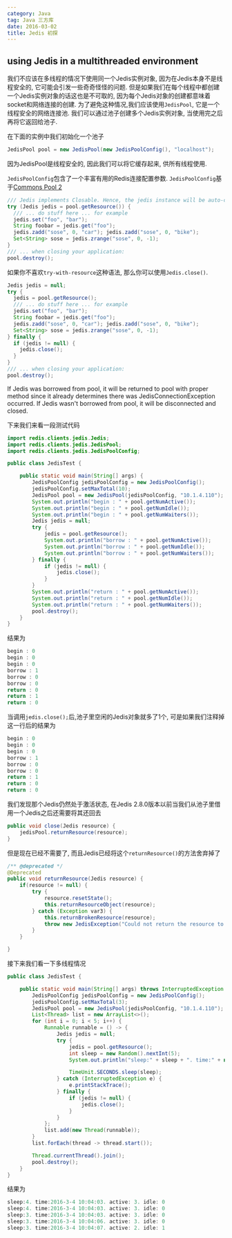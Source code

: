 ```yaml
---
category: Java
tag: Java 三方库
date: 2016-03-02
title: Jedis 初探
---
```

## using Jedis in a multithreaded environment
我们不应该在多线程的情况下使用同一个Jedis实例对象, 因为在Jedis本身不是线程安全的, 它可能会引发一些奇奇怪怪的问题. 但是如果我们在每个线程中都创建一个Jedis实例对象的话这也是不可取的, 因为每个Jedis对象的创建都意味着socket和网络连接的创建. 为了避免这种情况,我们应该使用`JedisPool`, 它是一个线程安全的网络连接池. 我们可以通过池子创建多个Jedis实例对象, 当使用完之后再将它返回给池子.

在下面的实例中我们初始化一个池子
```java
JedisPool pool = new JedisPool(new JedisPoolConfig(), "localhost");
```
因为JedisPool是线程安全的, 因此我们可以将它缓存起来, 供所有线程使用.

`JedisPoolConfig`包含了一个丰富有用的Redis连接配置参数. `JedisPoolConfig`基于[Commons Pool 2](http://commons.apache.org/proper/commons-pool/apidocs/org/apache/commons/pool2/impl/GenericObjectPoolConfig.html)

```java
/// Jedis implements Closable. Hence, the jedis instance will be auto-closed after the last statement.
try (Jedis jedis = pool.getResource()) {
  /// ... do stuff here ... for example
  jedis.set("foo", "bar");
  String foobar = jedis.get("foo");
  jedis.zadd("sose", 0, "car"); jedis.zadd("sose", 0, "bike");
  Set<String> sose = jedis.zrange("sose", 0, -1);
}
/// ... when closing your application:
pool.destroy();
```
如果你不喜欢`try-with-resource`这种语法, 那么你可以使用`Jedis.close()`.
```java
Jedis jedis = null;
try {
  jedis = pool.getResource();
  /// ... do stuff here ... for example
  jedis.set("foo", "bar");
  String foobar = jedis.get("foo");
  jedis.zadd("sose", 0, "car"); jedis.zadd("sose", 0, "bike");
  Set<String> sose = jedis.zrange("sose", 0, -1);
} finally {
  if (jedis != null) {
    jedis.close();
  }
}
/// ... when closing your application:
pool.destroy();
```

If Jedis was borrowed from pool, it will be returned to pool with proper method since it already determines there was JedisConnectionException occurred. If Jedis wasn't borrowed from pool, it will be disconnected and closed.

下来我们来看一段测试代码
```java
import redis.clients.jedis.Jedis;
import redis.clients.jedis.JedisPool;
import redis.clients.jedis.JedisPoolConfig;

public class JedisTest {

    public static void main(String[] args) {
        JedisPoolConfig jedisPoolConfig = new JedisPoolConfig();
        jedisPoolConfig.setMaxTotal(10);
        JedisPool pool = new JedisPool(jedisPoolConfig, "10.1.4.110");
        System.out.println("begin : " + pool.getNumActive());
        System.out.println("begin : " + pool.getNumIdle());
        System.out.println("begin : " + pool.getNumWaiters());
        Jedis jedis = null;
        try {
            jedis = pool.getResource();
            System.out.println("borrow : " + pool.getNumActive());
            System.out.println("borrow : " + pool.getNumIdle());
            System.out.println("borrow : " + pool.getNumWaiters());
        } finally {
            if (jedis != null) {
                jedis.close();
            }
        }
        System.out.println("return : " + pool.getNumActive());
        System.out.println("return : " + pool.getNumIdle());
        System.out.println("return : " + pool.getNumWaiters());
        pool.destroy();
    }
}
```
结果为
```java
begin : 0
begin : 0
begin : 0
borrow : 1
borrow : 0
borrow : 0
return : 0
return : 1
return : 0
```
当调用`jedis.close();`后,池子里空闲的Jedis对象就多了1个, 可是如果我们注释掉这一行后的结果为
```java
begin : 0
begin : 0
begin : 0
borrow : 1
borrow : 0
borrow : 0
return : 1
return : 0
return : 0
```
我们发现那个Jedis仍然处于激活状态, 在Jedis 2.8.0版本以前当我们从池子里借用一个Jedis之后还需要将其还回去
```java
public void close(Jedis resource) {
    jedisPool.returnResource(resource);
}
```
但是现在已经不需要了, 而且Jedis已经将这个`returnResource()`的方法舍弃掉了
```java
/** @deprecated */
@Deprecated
public void returnResource(Jedis resource) {
    if(resource != null) {
        try {
            resource.resetState();
            this.returnResourceObject(resource);
        } catch (Exception var3) {
            this.returnBrokenResource(resource);
            throw new JedisException("Could not return the resource to the pool", var3);
        }
    }

}
```

接下来我们看一下多线程情况
```java
public class JedisTest {

    public static void main(String[] args) throws InterruptedException {
        JedisPoolConfig jedisPoolConfig = new JedisPoolConfig();
        jedisPoolConfig.setMaxTotal(3);
        JedisPool pool = new JedisPool(jedisPoolConfig, "10.1.4.110");
        List<Thread> list = new ArrayList<>();
        for (int i = 0; i < 5; i++) {
            Runnable runnable = () -> {
                Jedis jedis = null;
                try {
                    jedis = pool.getResource();
                    int sleep = new Random().nextInt(5);
                    System.out.println("sleep:" + sleep + ". time:" + new Date().toLocaleString() + ". active: " + pool.getNumActive() + ". idle: " + pool.getNumIdle());

                    TimeUnit.SECONDS.sleep(sleep);
                } catch (InterruptedException e) {
                    e.printStackTrace();
                } finally {
                    if (jedis != null) {
                        jedis.close();
                    }
                }
            };
            list.add(new Thread(runnable));
        }
        list.forEach(thread -> thread.start());

        Thread.currentThread().join();
        pool.destroy();
    }
}
```
结果为
```java
sleep:4. time:2016-3-4 10:04:03. active: 3. idle: 0
sleep:4. time:2016-3-4 10:04:03. active: 3. idle: 0
sleep:3. time:2016-3-4 10:04:03. active: 3. idle: 0
sleep:3. time:2016-3-4 10:04:06. active: 3. idle: 0
sleep:3. time:2016-3-4 10:04:07. active: 2. idle: 1
```

